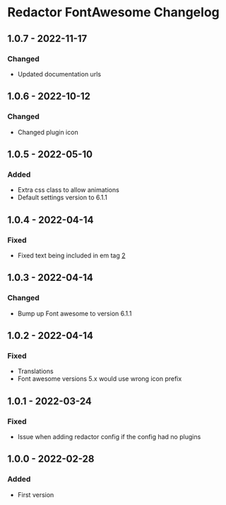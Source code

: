 # Redactor FontAwesome Changelog

## 1.0.7 - 2022-11-17

### Changed

- Updated documentation urls

## 1.0.6 - 2022-10-12

### Changed

- Changed plugin icon

## 1.0.5 - 2022-05-10

### Added

- Extra css class to allow animations
- Default settings version to 6.1.1

## 1.0.4 - 2022-04-14

### Fixed

- Fixed text being included in em tag [2](https://github.com/ryssbowh/craft-redactor-fa-api/issues/2)

## 1.0.3 - 2022-04-14

### Changed

- Bump up Font awesome to version 6.1.1

## 1.0.2 - 2022-04-14

### Fixed

- Translations
- Font awesome versions 5.x would use wrong icon prefix

## 1.0.1 - 2022-03-24

### Fixed

- Issue when adding redactor config if the config had no plugins

## 1.0.0 - 2022-02-28

### Added

- First version